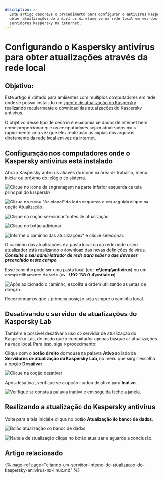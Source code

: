 ```yaml
---
description: >-
  Este artigo descreve o procedimento para configurar o antivírus kaspersky para
  obter atualizações do antivírus diretamente na rede local em vez dos
  servidores kaspersky na internet.
---
```


# Configurando o Kaspersky antivírus para obter atualizações através da rede local

## Objetivo:

Este artigo é voltado para ambientes com múltiplos computadores em rede, onde se possui instalado um [agente de atualização do Kaspersky](https://support.kaspersky.com/updater3#downloads) realizando regularmente o download das atualizações do Kaspersky antivírus.

O objetivo desse tipo de cenário é economia de dados de internet bem como proporcionar que os computadores sejam atualizados mais rapidamente uma vez que eles realizarão as cópias dos arquivos diretamente da rede local em vez da internet.

## Configuração nos computadores onde o Kaspersky antivírus está instalado

Abra o Kaspersky antivírus através do ícone na área de trabalho, menu iniciar ou próximo do relógio do sistema.

![Clique no &#xED;cone da engrenagem na parte inferior esquerda da tela principal do kaspersky](../../.gitbook/assets/image%20%289%29.png)

![Clique no menu &quot;Adicional&quot; do lado esquerdo e em seguida clique na op&#xE7;&#xE3;o Atualiza&#xE7;&#xE3;o.](../../.gitbook/assets/image%20%2816%29.png)

![Clique na op&#xE7;&#xE3;o selecionar fontes de atualiza&#xE7;&#xE3;o](../../.gitbook/assets/image%20%2817%29.png)

![Clique no bot&#xE3;o adicionar](../../.gitbook/assets/image%20%286%29.png)

![Informe o caminho das atualiza&#xE7;&#xF5;es\* e clique selecionar.](../../.gitbook/assets/image%20%2820%29.png)

O caminho das atualizações é a pasta local ou da rede onde o seu atualizador está realizando o download das novas definições de vírus. _**Consulte o seu administrador de rede para saber o que deve ser preenchido neste campo**_.

Esse caminho pode ser uma pasta local \(ex.: **c:\temp\antivirus**\) ou um compartilhamento de rede \(ex.: **\\192.168.0.4\antivirus**\).

![Ap&#xF3;s adicionado o caminho, escolha a ordem utilizando as setas de dire&#xE7;&#xE3;o.](../../.gitbook/assets/image%20%282%29.png)

Recomendamos que a primeira posição seja sempre o caminho local.

## Desativando o servidor de atualizações do Kaspersky Lab

Também é possível desativar o uso do servidor de atualização do Kaspersky Lab, de modo que o computador apenas busque as atualizações na rede local. Para isso, siga o procedimento:

Clique com o **botão direito** do mouse na palavra **Ativo** ao lado de **Servidores de atualização da Kaspersky Lab**, no menu que surgir escolha a opção **Desativar**.



![Clique na op&#xE7;&#xE3;o desativar](../../.gitbook/assets/image%20%2819%29.png)

Após desativar, verifique se a opção mudou de ativo para **Inativo**.

![Verifique se consta a palavra inativo e em seguida feche a janela.](../../.gitbook/assets/image%20%2814%29.png)

## Realizando a atualização do Kaspersky antivírus

Volte para a tela inicial e clique no botão **Atualização do banco de dados**.

![Bot&#xE3;o atualiza&#xE7;&#xE3;o do banco de dados](../../.gitbook/assets/image%20%285%29.png)

![Na tela de atualiza&#xE7;&#xE3;o clique no bot&#xE3;o atualizar e aguarde a conclus&#xE3;o.](../../.gitbook/assets/image%20%2818%29.png)

## Artigo relacionado

{% page-ref page="criando-um-servidor-interno-de-atualizacao-do-kaspersky-antivirus-no-linux.md" %}

